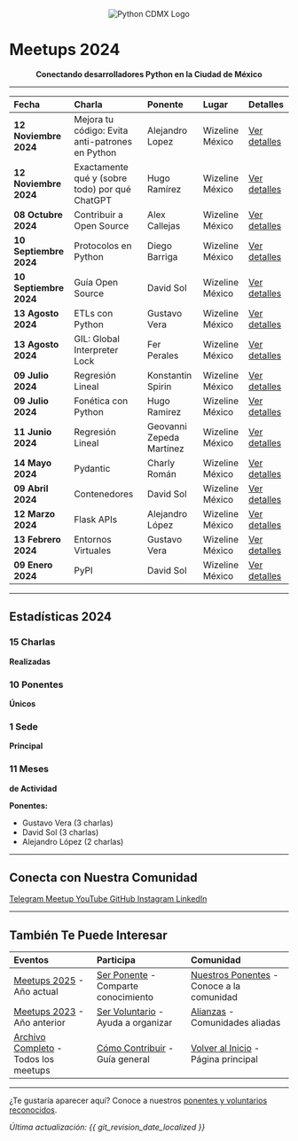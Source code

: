 <div align="center">
  <img src="/images/logo.png" alt="Python CDMX Logo">
</div>

# Meetups 2024 <i class="fas fa-calendar-alt"></i>

<div align="center">
  <b>Conectando desarrolladores Python en la Ciudad de México</b>
</div>

---

| <i class="fas fa-calendar"></i> **Fecha** | <i class="fas fa-microphone"></i> **Charla** | <i class="fas fa-user"></i> **Ponente** | <i class="fas fa-map-marker-alt"></i> **Lugar** | <i class="fas fa-link"></i> **Detalles** |
|:---|:---|:---|:---|:---|
| **12 Noviembre 2024** | Mejora tu código: Evita anti-patrones en Python | Alejandro Lopez | Wizeline México | [Ver detalles](202411-noviembre) |
| **12 Noviembre 2024** | Exactamente qué y (sobre todo) por qué ChatGPT | Hugo Ramírez | Wizeline México | [Ver detalles](202411-noviembre) |
| **08 Octubre 2024** | Contribuir a Open Source | Alex Callejas | Wizeline México | [Ver detalles](202410-octubre) |
| **10 Septiembre 2024** | Protocolos en Python | Diego Barriga | Wizeline México | [Ver detalles](202409-septiembre) |
| **10 Septiembre 2024** | Guía Open Source | David Sol | Wizeline México | [Ver detalles](202409-septiembre) |
| **13 Agosto 2024** | ETLs con Python | Gustavo Vera | Wizeline México | [Ver detalles](202408-agosto) |
| **13 Agosto 2024** | GIL: Global Interpreter Lock | Fer Perales | Wizeline México | [Ver detalles](202408-agosto) |
| **09 Julio 2024** | Regresión Lineal | Konstantin Spirin | Wizeline México | [Ver detalles](202407-julio) |
| **09 Julio 2024** | Fonética con Python | Hugo Ramirez | Wizeline México | [Ver detalles](202407-julio) |
| **11 Junio 2024** | Regresión Lineal | Geovanni Zepeda Martínez | Wizeline México | [Ver detalles](202406-junio) |
| **14 Mayo 2024** | Pydantic | Charly Román | Wizeline México | [Ver detalles](202405-mayo) |
| **09 Abril 2024** | Contenedores | David Sol | Wizeline México | [Ver detalles](202404-abril) |
| **12 Marzo 2024** | Flask APIs | Alejandro López | Wizeline México | [Ver detalles](202403-marzo) |
| **13 Febrero 2024** | Entornos Virtuales | Gustavo Vera | Wizeline México | [Ver detalles](202402-febrero) |
| **09 Enero 2024** | PyPI | David Sol | Wizeline México | [Ver detalles](202401-enero) |

---

## <i class="fas fa-star"></i> Estadísticas 2024

<div class="stats-grid">

<div class="stat-card">
  <h3><i class="fas fa-microphone"></i> 15 Charlas</h3>
  <p><b>Realizadas</b></p>
</div>

<div class="stat-card">
  <h3><i class="fas fa-users"></i> 10 Ponentes</h3>
  <p><b>Únicos</b></p>
</div>

<div class="stat-card">
  <h3><i class="fas fa-map-marker-alt"></i> 1 Sede</h3>
  <p><b>Principal</b></p>
</div>

<div class="stat-card">
  <h3><i class="fas fa-calendar"></i> 11 Meses</h3>
  <p><b>de Actividad</b></p>
</div>

</div>

**Ponentes:**

- Gustavo Vera (3 charlas)
- David Sol (3 charlas)
- Alejandro López (2 charlas)

---

## <i class="fas fa-link"></i> Conecta con Nuestra Comunidad

<div class="community-links">
    <a href="https://t.me/PythonCDMX" target="_blank" rel="noopener noreferrer">
        <i class="fab fa-telegram"></i> Telegram
    </a>
    <a href="https://www.meetup.com/python-mexico" target="_blank" rel="noopener noreferrer">
        <i class="fab fa-meetup"></i> Meetup
    </a>
    <a href="https://www.youtube.com/@PythonMexico" target="_blank" rel="noopener noreferrer">
        <i class="fab fa-youtube"></i> YouTube
    </a>
    <a href="https://github.com/PythonMexico/pythonCDMX" target="_blank" rel="noopener noreferrer">
        <i class="fab fa-github"></i> GitHub
    </a>
    <a href="https://www.instagram.com/pythoncdmx/" target="_blank" rel="noopener noreferrer">
        <i class="fab fa-instagram"></i> Instagram
    </a>
    <a href="https://www.linkedin.com/groups/13126454/" target="_blank" rel="noopener noreferrer">
        <i class="fab fa-linkedin"></i> LinkedIn
    </a>
</div>

---

## <i class="fas fa-star"></i> También Te Puede Interesar

| <i class="fas fa-calendar"></i> **Eventos** | <i class="fas fa-microphone"></i> **Participa** | <i class="fas fa-users"></i> **Comunidad** |
|:---|:---|:---|
| [Meetups 2025](../2025/) - Año actual | [Ser Ponente](../../comunidad/ponentes/) - Comparte conocimiento | [Nuestros Ponentes](../../comunidad/ponentes/) - Conoce a la comunidad |
| [Meetups 2023](../2023/) - Año anterior | [Ser Voluntario](../../comunidad/voluntarios/) - Ayuda a organizar | [Alianzas](../../comunidad/alianzas/) - Comunidades aliadas |
| [Archivo Completo](../) - Todos los meetups | [Cómo Contribuir](../../comunidad/como-contribuir/) - Guía general | [Volver al Inicio](../../) - Página principal |

---

¿Te gustaría aparecer aquí? Conoce a nuestros [ponentes y voluntarios reconocidos](/comunidad/como-contribuir/).

*<i class="fas fa-clock"></i> Última actualización: {{ git_revision_date_localized }}*

